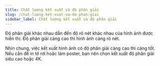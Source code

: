 ```yaml
---
title: Chất lượng kết xuất và độ phân giải
slug: /chat-luong-ket-xuat-va-do-phan-giai
sidebar_label: Chất lượng kết xuất và độ phân giải
---
```


Độ phân giải khác nhau dẫn đến độ rõ nét khác nhau của hình ảnh được hiển thị. Độ phân giải càng cao thì hình ảnh càng rõ nét.

Nhìn chung, việc kết xuất hình ảnh có độ phân giải càng cao thì càng tốt. Nếu cần để in tờ rơi hoặc làm poster, bạn nên chọn kết xuất độ phân giải siêu cao hoặc 4K.
